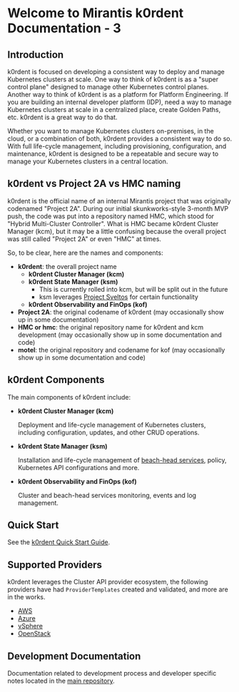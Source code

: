 # Welcome to Mirantis k0rdent Documentation - 3

## Introduction

k0rdent is focused on developing a consistent way to deploy and manage
Kubernetes clusters at scale. One way to think of k0rdent is as a "super
control plane" designed to manage other Kubernetes control planes. Another
way to think of k0rdent is as a platform for Platform Engineering. If you
are building an internal developer platform (IDP), need a way to manage
Kubernetes clusters at scale in a centralized place, create Golden Paths,
etc. k0rdent is a great way to do that.

Whether you want to manage Kubernetes clusters on-premises, in the cloud,
or a combination of both, k0rdent provides a consistent way to do so. With
full life-cycle management, including provisioning, configuration, and
maintenance, k0rdent is designed to be a repeatable and secure way to
manage your Kubernetes clusters in a central location.

## k0rdent vs Project 2A vs HMC naming

k0rdent is the official name of an internal Mirantis project that was
originally codenamed "Project 2A". During our initial skunkworks-style
3-month MVP push, the code was put into a repository named HMC, which
stood for "Hybrid Multi-Cluster Controller". What is HMC became k0rdent
Cluster Manager (kcm), but it may be a little confusing because the
overall project was still called "Project 2A" or even "HMC" at times.

So, to be clear, here are the names and components:

- **k0rdent**: the overall project name
  - **k0rdent Cluster Manager (kcm)**
  - **k0rdent State Manager (ksm)**
    - This is currently rolled into kcm, but will be split out in the
      future
    - ksm leverages [Project Sveltos](https://github.com/projectsveltos/sveltos)
      for certain functionality
  - **k0rdent Observability and FinOps (kof)**
- **Project 2A**: the original codename of k0rdent (may occasionally show
  up in some documentation)
- **HMC or hmc**: the original repository name for k0rdent and kcm
  development (may occasionally show up in some documentation and code)
- **motel**: the original repository and codename for kof (may
  occasionally show up in some documentation and code)

## k0rdent Components

The main components of k0rdent include:

 * **k0rdent Cluster Manager (kcm)**

    Deployment and life-cycle management of Kubernetes clusters, including
    configuration, updates, and other CRUD operations.

 * **k0rdent State Manager (ksm)**

    Installation and life-cycle management of [beach-head services](glossary.md#beach-head-services),
    policy, Kubernetes API configurations and more.

 * **k0rdent Observability and FinOps (kof)**

    Cluster and beach-head services monitoring, events and log management.

## Quick Start

See the [k0rdent Quick Start Guide](quick-start/installation.md).

## Supported Providers

k0rdent leverages the Cluster API provider ecosystem, the following
providers have had `ProviderTemplates` created and validated, and more are
in the works.

 * [AWS](quick-start/aws.md)
 * [Azure](quick-start/azure.md)
 * [vSphere](quick-start/vsphere.md)
 * [OpenStack](quick-start/openstack.md)

## Development Documentation

Documentation related to development process and developer specific notes
located in the [main repository](https://github.com/k0rdent/kcm/blob/main/docs/dev.md).

